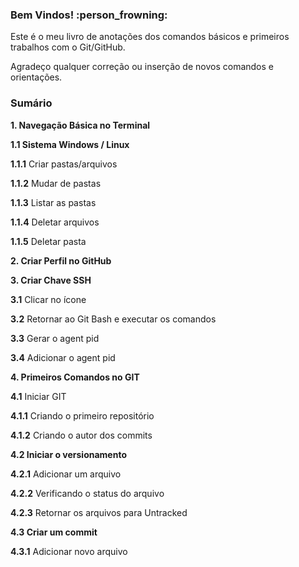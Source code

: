 ### Bem Vindos! :person_frowning:

Este é o meu livro de anotações dos comandos básicos e primeiros trabalhos com o Git/GitHub.

Agradeço qualquer correção ou inserção de novos comandos e orientações.

### **Sumário**

**1. Navegação Básica no Terminal**

**1.1 Sistema Windows / Linux**

**1.1.1** Criar pastas/arquivos

**1.1.2** Mudar de pastas

**1.1.3** Listar as pastas

**1.1.4** Deletar arquivos

**1.1.5** Deletar pasta

**2. Criar Perfil no GitHub**

**3. Criar Chave SSH**

**3.1** Clicar no ícone 

**3.2** Retornar ao Git Bash e executar os comandos 

**3.3** Gerar o agent pid

**3.4** Adicionar o agent pid

**4. Primeiros Comandos no GIT**

**4.1** Iniciar GIT

**4.1.1** Criando o primeiro repositório

**4.1.2** Criando o autor dos commits

**4.2 Iniciar o versionamento**

**4.2.1** Adicionar um arquivo

**4.2.2** Verificando o status do arquivo

**4.2.3** Retornar os arquivos para Untracked

**4.3 Criar um commit**

**4.3.1** Adicionar novo arquivo












